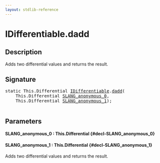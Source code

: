 ```yaml
---
layout: stdlib-reference
---
```


# IDifferentiable\.dadd

## Description

Adds two differential values and returns the result.




## Signature 

<pre>
<span class='code_keyword'>static</span> <span class="code_keyword">This</span>.Differential <a href="/stdlib-reference/interfaces/idifferentiable-01/index" class="code_type">IDifferentiable</a>.<a href="/stdlib-reference/interfaces/idifferentiable-01/dadd">dadd</a>(
    <span class="code_keyword">This</span>.Differential <a href="/stdlib-reference/interfaces/idifferentiable-01/dadd#decl-SLANG_anonymous_0" class="code_param">SLANG_anonymous_0</a>,
    <span class="code_keyword">This</span>.Differential <a href="/stdlib-reference/interfaces/idifferentiable-01/dadd#decl-SLANG_anonymous_1" class="code_param">SLANG_anonymous_1</a>);

</pre>

## Parameters

#### SLANG\_anonymous\_0  : This\.Differential {#decl-SLANG_anonymous_0}
#### SLANG\_anonymous\_1  : This\.Differential {#decl-SLANG_anonymous_1}
Adds two differential values and returns the result.



